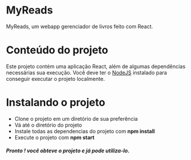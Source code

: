 # MyReads

MyReads, um webapp gerenciador de livros feito com React.

<h1>Conteúdo do projeto</h1>
<p>Este projeto contém uma aplicação React, além de algumas dependências necessárias sua execução. Você deve ter o <a href="https://nodejs.org/en/">NodeJS</a> instalado para conseguir executar o projeto localmente.
</p>
<h1>Instalando o projeto</h1>
<ul> 
  <li>Clone o projeto em um diretório de sua preferência</li>
  <li>Vá até o diretório do projeto</li>
  <li>Instale todas as dependencias do projeto com <b>npm install</b></li>
  <li>Execute o projeto com <b>npm start</b></li>
</ul>

<h5>Pronto ! você obteve o projeto e já pode utiliza-lo.</h5>

